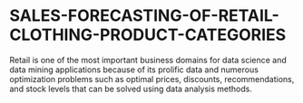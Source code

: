 # SALES-FORECASTING-OF-RETAIL-CLOTHING-PRODUCT-CATEGORIES
Retail is one of the most important business domains for data science and data mining applications because of its prolific data and numerous optimization problems such as optimal prices, discounts, recommendations, and stock levels that can be solved using data analysis methods.

